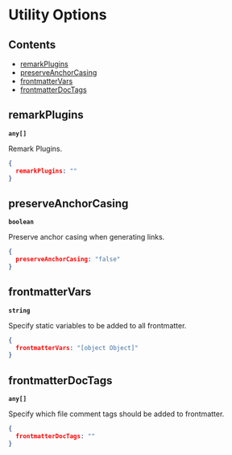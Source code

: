 # Utility Options

## Contents

*   [remarkPlugins](#remarkplugins)
*   [preserveAnchorCasing](#preserveanchorcasing)
*   [frontmatterVars](#frontmattervars)
*   [frontmatterDocTags](#frontmatterdoctags)

## remarkPlugins

**`any[]`**

Remark Plugins.

```json
{
  remarkPlugins: ""
}  
```

## preserveAnchorCasing

**`boolean`**

Preserve anchor casing when generating links.

```json
{
  preserveAnchorCasing: "false"
}  
```

## frontmatterVars

**`string`**

Specify static variables to be added to all frontmatter.

```json
{
  frontmatterVars: "[object Object]"
}  
```

## frontmatterDocTags

**`any[]`**

Specify which file comment tags should be added to frontmatter.

```json
{
  frontmatterDocTags: ""
}  
```
